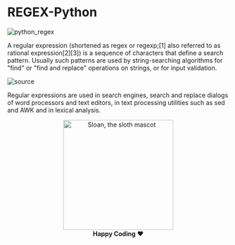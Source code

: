 # REGEX-Python

![python_regex](https://user-images.githubusercontent.com/68494604/99429882-9762c880-292e-11eb-80fb-656ba48a6f84.png)

A regular expression (shortened as regex or regexp;[1] also referred to as rational expression[2][3]) is a sequence of characters that define a search pattern. Usually such patterns are used by string-searching algorithms for "find" or "find and replace" operations on strings, or for input validation.

![source](https://user-images.githubusercontent.com/68494604/94645884-950ac780-030a-11eb-9c8f-40d9740fc6ad.gif)


Regular expressions are used in search engines, search and replace dialogs of word processors and text editors, in text processing utilities such as sed and AWK and in lexical analysis.

<p align="center">
  <img alt="Sloan, the sloth mascot" width="250px" src="https://thepracticaldev.s3.amazonaws.com/uploads/user/profile_image/31047/af153cd6-9994-4a68-83f4-8ddf3e13f0bf.jpg">
  
  <br>
  <strong>Happy Coding</strong> ❤️
</p>
